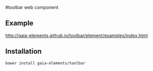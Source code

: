 #toolbar web component

## Example

http://gaia-elements.github.io/toolbar/element/examples/index.html

## Installation
```
bower install gaia-elements/toolbar
```
